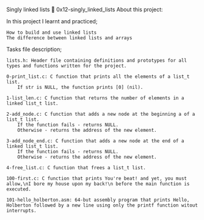 Singly linked lists 📃 0x12-singly_linked_lists
About this project:

In this project I learnt and practiced;

    How to build and use linked lists
    The difference between linked lists and arrays

Tasks file description;

    lists.h: Header file containing definitions and prototypes for all types and functions written for the project.

    0-print_list.c: C function that prints all the elements of a list_t list.
        If str is NULL, the function prints [0] (nil).

    1-list_len.c: C function that returns the number of elements in a linked list_t list.

    2-add_node.c: C function that adds a new node at the beginning a of a list_t list.
        If the function fails - returns NULL.
        Otherwise - returns the address of the new element.

    3-add_node_end.c: C function that adds a new node at the end of a linked list_t list.
        If the function fails - returns NULL.
        Otherwise - returns the address of the new element.

    4-free_list.c: C function that frees a list_t list.

    100-first.c: C function that prints You're beat! and yet, you must allow,\nI bore my house upon my back!\n before the main function is executed.

    101-hello_holberton.asm: 64-but assembly program that prints Hello, Holberton followed by a new line using only the printf function witout interrupts.
